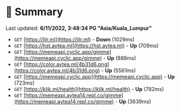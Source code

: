 # 📖 Summary
Last updated: **6/11/2022, 3:48:34 PG "Asia/Kuala_Lumpur"**

- `GET` [https://lilr.ml](https://lilr.ml) - **Down** (1029ms)
- `GET` [https://hst.aytea.ml](https://hst.aytea.ml) - **Up** (709ms)
- `GET` [https://memeapi.cyclic.app/gimme](https://memeapi.cyclic.app/gimme) - **Up** (888ms)
- `GET` [https://color.aytea.ml/4b31d6.png](https://color.aytea.ml/4b31d6.png) - **Up** (5561ms)
- `GET` [https://memeapi.cyclic.app](https://memeapi.cyclic.app) - **Up** (723ms)
- `GET` [https://klik.ml/health](https://klik.ml/health) - **Up** (782ms)
- `GET` [https://memeapi.aytea14.repl.co/gimme](https://memeapi.aytea14.repl.co/gimme) - **Up** (3639ms)

